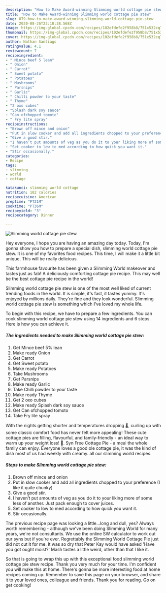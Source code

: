 ```yaml
---
description: "How to Make Award-winning Slimming world cottage pie stew"
title: "How to Make Award-winning Slimming world cottage pie stew"
slug: 879-how-to-make-award-winning-slimming-world-cottage-pie-stew
date: 2020-08-26T23:10:38.568Z
image: https://img-global.cpcdn.com/recipes/102efdefe2f958b8/751x532cq70/slimming-world-cottage-pie-stew-recipe-main-photo.jpg
thumbnail: https://img-global.cpcdn.com/recipes/102efdefe2f958b8/751x532cq70/slimming-world-cottage-pie-stew-recipe-main-photo.jpg
cover: https://img-global.cpcdn.com/recipes/102efdefe2f958b8/751x532cq70/slimming-world-cottage-pie-stew-recipe-main-photo.jpg
author: Nathan Santiago
ratingvalue: 4.1
reviewcount: 7
recipeingredient:
- " Mince beef 5 lean"
- " Onion"
- " Carrot"
- " Sweet potato"
- " Potatoes"
- " Mushrooms"
- " Parsnips"
- " Garlic"
- " Chilli powder to your taste"
- " Thyme"
- "2 oxo cubes"
- "Splash dark soy sauce"
- "Can ofchopped tomoto"
- " Fry lite spray"
recipeinstructions:
- "Brown off mince and onion"
- "Put in slow cooker and add all ingredients chopped to your preference (I like it quite chunky)"
- "Give a good stir."
- "I haven’t put amounts of veg as you do it to your liking more of some less of another. Just pack enough to cover juices."
- "Set cooker to low to med according to how quick you want it."
- "Stir occasionally."
categories:
- Recipe
tags:
- slimming
- world
- cottage

katakunci: slimming world cottage 
nutrition: 182 calories
recipecuisine: American
preptime: "PT21M"
cooktime: "PT36M"
recipeyield: "3"
recipecategory: Dinner

---
```



![Slimming world cottage pie stew](https://img-global.cpcdn.com/recipes/102efdefe2f958b8/751x532cq70/slimming-world-cottage-pie-stew-recipe-main-photo.jpg)

Hey everyone, I hope you are having an amazing day today. Today, I'm gonna show you how to prepare a special dish, slimming world cottage pie stew. It is one of my favorites food recipes. This time, I will make it a little bit unique. This will be really delicious.

This farmhouse favourite has been given a Slimming World makeover and tastes just as fab! A deliciously comforting cottage pie recipe. This may well be the best cottage pie recipe in the world!

Slimming world cottage pie stew is one of the most well liked of current trending foods in the world. It is simple, it's fast, it tastes yummy. It's enjoyed by millions daily. They're fine and they look wonderful. Slimming world cottage pie stew is something which I've loved my whole life.


To begin with this recipe, we have to prepare a few ingredients. You can cook slimming world cottage pie stew using 14 ingredients and 6 steps. Here is how you can achieve it.

<!--inarticleads1-->

##### The ingredients needed to make Slimming world cottage pie stew:

1. Get  Mince beef 5% lean
1. Make ready  Onion
1. Get  Carrot
1. Get  Sweet potato
1. Make ready  Potatoes
1. Take  Mushrooms
1. Get  Parsnips
1. Make ready  Garlic
1. Take  Chilli powder to your taste
1. Make ready  Thyme
1. Get 2 oxo cubes
1. Make ready Splash dark soy sauce
1. Get Can ofchopped tomoto
1. Take  Fry lite spray


With the nights getting shorter and temperatures dropping 🌡, curling up with some classic comfort food has never felt more appealing! These cute cottage pies are filling, flavourful, and family-friendly - an ideal way to warm up your weight loss! 🥧. Syn Free Cottage Pie - a meal the whole family can enjoy. Everyone loves a good ole cottage pie, it was the kind of dish most of us had weekly with creamy. all our slimming world recipes. 

<!--inarticleads2-->

##### Steps to make Slimming world cottage pie stew:

1. Brown off mince and onion
1. Put in slow cooker and add all ingredients chopped to your preference (I like it quite chunky)
1. Give a good stir.
1. I haven’t put amounts of veg as you do it to your liking more of some less of another. Just pack enough to cover juices.
1. Set cooker to low to med according to how quick you want it.
1. Stir occasionally.


The previous recipe page was looking a little…long and dull, yes? Always worth remembering - although we&#39;ve been doing Slimming World for many years, we&#39;re not consultants. We use the online SW calculator to work out our syns but if you&#39;re ever. Regrettably the Slimming World Cottage Pie just did not cut it for me. It was so dry that Peter Kay would have asked &#39;Have you got ought moist?&#39; Mash tastes a little weird, other than that I like it. 

So that is going to wrap this up with this exceptional food slimming world cottage pie stew recipe. Thank you very much for your time. I'm confident you will make this at home. There's gonna be more interesting food at home recipes coming up. Remember to save this page on your browser, and share it to your loved ones, colleague and friends. Thank you for reading. Go on get cooking!
